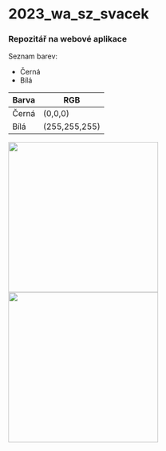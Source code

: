 # 2023_wa_sz_svacek
### Repozitář na webové aplikace
Seznam barev:
- Černá
- Bílá

| Barva    | RGB |
| -------- | ------- |
| Černá  | (0,0,0)   |
| Bílá | (255,255,255)   |

<img src="https://www.colorcombos.com/images/colors/000000.png" width="300" height="300">
<img src="https://www.colorcombos.com/images/colors/FFFFFF.png" width="300" height="300">



